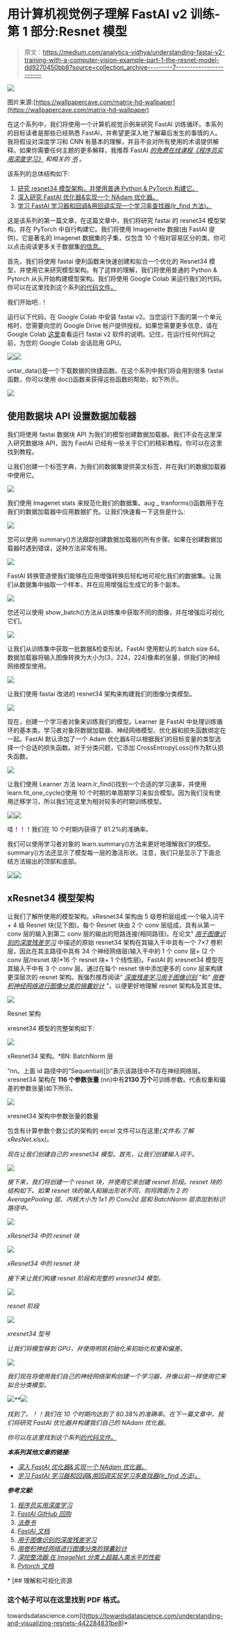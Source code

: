 # 用计算机视觉例子理解 FastAI v2 训练-第 1 部分:Resnet 模型

> 原文：<https://medium.com/analytics-vidhya/understanding-fastai-v2-training-with-a-computer-vision-example-part-1-the-resnet-model-dd9270450bb8?source=collection_archive---------7----------------------->

![](img/9e7236c714fe26b816e4a8ed8f234937.png)

图片来源:[https://wallpapercave.com/matrix-hd-wallpaper](https://wallpapercave.com/matrix-hd-wallpaper)

在这个系列中，我们将使用一个计算机视觉示例来研究 FastAI 训练循环。本系列的目标读者是那些已经熟悉 FastAI，并希望更深入地了解幕后发生的事情的人。我将假设对深度学习和 CNN 有基本的理解，并且不会对所有使用的术语提供解释。如果你需要任何主题的更多解释，我推荐 FastAI [*的免费在线课程《程序员实用深度学习》*](https://course.fast.ai/) *和相关的* [*书*](https://www.amazon.in/Deep-Learning-Coders-fastai-PyTorch-ebook/dp/B08C2KM7NR/ref=tmm_kin_swatch_0?_encoding=UTF8&qid=1602254377&sr=8-1) 。

该系列的总体结构如下:

1.  [研究 resnet34 模型架构，并使用普通 Python & PyTorch 构建它。](/@rakesh.melezhath/understanding-fastai-v2-training-with-a-computer-vision-example-part-1-the-resnet-model-dd9270450bb8)
2.  [深入研究 FastAI 优化器&实现一个 NAdam 优化器。](/@rakesh.melezhath/understanding-fastai-v2-training-with-a-computer-vision-example-part-2-fastai-optimizers-df65cb018604)
3.  [学习 FastAI 学习器和回调&用回调实现一个学习率查找器(lr_find 方法)。](/@rakesh.melezhath/understanding-fastai-v2-training-with-a-computer-vision-example-part-3-fastai-learner-and-a3ea85c6fe78)

这是该系列的第一篇文章，在这篇文章中，我们将研究 fastai 的 resnet34 模型架构，并在 PyTorch 中自行构建它。我们将使用 Imagenette 数据(由 FastAI 提供)，它是著名的 Imagenet 数据集的子集，仅包含 10 个相对容易区分的类。你可以点击阅读更多关于数据集[的信息。](https://github.com/fastai/imagenette)

首先，我们将使用 fastai 便利函数来快速创建和拟合一个优化的 Resnet34 模型，并使用它来研究模型架构。有了这样的理解，我们将使用普通的 Python & Pytorch 从头开始构建模型架构。我们将使用 Google Colab 来运行我们的代码。你可以在这里找到这个系列[的代码文件。](https://github.com/Rakeshsuku/Medium-Blog/tree/master/Understanding%20FastAI%20v2%20Training)

我们开始吧..！

运行以下代码，在 Google Colab 中安装 fastai v2。当您运行下面的第一个单元格时，您需要向您的 Google Drive 帐户提供授权。如果您需要更多信息，请在 Google Colab [这里](https://course.fast.ai/start_colab)查看运行 fastai v2 软件的说明。记住，在运行任何代码之前，为您的 Google Colab 会话启用 GPU。

![](img/7233c70b96f42e20342d3eae204e817d.png)![](img/556966bd688cbe7bfca200d530420070.png)

untar_data()是一个下载数据的快捷函数。在这个系列中我们将会用到很多 fastai 函数，你可以使用 doc()函数来获得这些函数的帮助，如下所示。

![](img/9161bd29d43b586532e438345b47a29b.png)

## 使用数据块 API 设置数据加载器

我们将使用 fastai 数据块 API 为我们的模型创建数据加载器。我们不会在这里深入研究数据块 API，因为 FastAI 已经有一些关于它们的精彩教程。你可以在这里找到教程。

让我们创建一个标签字典，为我们的数据集提供英文标签，并在我们的数据加载器中使用它。

![](img/edc3f1303775224280b1cafe260d8fbd.png)

我们使用 Imagenet stats 来规范化我们的数据集。aug _ tranforms()函数用于在我们的数据加载器中应用数据扩充。让我们快速看一下这些是什么:

![](img/36f97f4a0b9d2ff5342be625ce51c326.png)

您可以使用 summary()方法跟踪创建数据加载器的所有步骤。如果在创建数据加载器时遇到错误，这种方法非常有用。

![](img/e0d214cb6e138940a4553eb92567e903.png)

FastAI 转换管道使我们能够在应用增强转换后轻松地可视化我们的数据集。让我们从数据集中抽取一个样本，并在应用增强后生成它的多个副本。

![](img/bb4774c21c339984e71442b3109b39cf.png)

您还可以使用 show_batch()方法从训练集中获取不同的图像，并在增强后可视化它们。

![](img/a4c298812c97f9db89b7fabd11747ceb.png)

让我们从训练集中获取一批数据&检查形状。FastAI 使用默认的 batch size 64。数据加载器将输入图像转换为大小为[3，224，224]像素的张量，供我们的神经网络模型使用。

![](img/36eec78c6d080693152d518e9504336f.png)

让我们使用 fastai 改进的 resnet34 架构来构建我们的图像分类模型。

![](img/754485c7e972da724a10bd99bec9c4a0.png)

现在，创建一个学习者对象来训练我们的模型。Learner 是 FastAI 中处理训练循环的基本类。学习者对象将数据加载器、神经网络模型、优化器和损失函数绑定在一起。FastAI 默认添加了一个 Adam 优化器&可以根据我们的目标变量的类型选择一个合适的损失函数。对于分类问题，它添加 CrossEntropyLoss()作为默认损失函数。

![](img/a7d21ce40b296c01a487b5c1fecb9b28.png)

让我们使用 Learner 方法 learn.lr_find()找到一个合适的学习速率，并使用 learn.fit_one_cycle()使用 10 个时期的单周期学习来拟合模型。因为我们没有使用迁移学习，所以我们在这里为相对较多的时期训练模型。

![](img/cde8152b05e179dba8a513d58a0760c5.png)![](img/90bfaefb600583bd2aac2cd0bf014cb2.png)

哇！！！我们在 10 个时期内获得了 81.2%的准确率。

我们可以使用学习者对象的 learn.summary()方法来更好地理解我们的模型。summary()方法还显示了模型每一层的激活形状。注意，我们只是显示了下面总结方法输出的顶部和底部。

![](img/60807e2067aecffff1af286ab4c2a0c0.png)![](img/a3564f8ab7679e33eaca2a631bfa7a42.png)

## xResnet34 模型架构

让我们了解所使用的模型架构。xResnet34 架构由 5 级卷积层组成:一个输入词干+ 4 级 Resnet 块(见下图)。每个 Resnet 块由 2 个 conv 层组成，具有从第一 conv 层的输入到第二 conv 层的输出的短路连接(相同路径)。在论文“ [*用于图像识别的深度残差学习*](https://arxiv.org/abs/1512.03385) 中描述的原始 resnet34 架构在其输入干中具有一个 7×7 卷积层，因此在其主路径中具有 34 个神经网络层(输入干中的 1 个 conv 层+ (2 个 conv 层/resnet 块)*16 个 resnet 块+ 1 个线性层)。FastAI 的 xresnet34 模型在其输入干中有 3 个 conv 层。通过在每个 resnet 块中添加更多的 conv 层来构建更深层次的 resnet 架构。我强烈推荐阅读“ [*深度残差学习用于图像识别*](https://arxiv.org/abs/1512.03385) ”和“ [*用卷积神经网络进行图像分类的锦囊妙计*](https://arxiv.org/abs/1812.01187) ”，以便更好地理解 resnet 架构&及其变体。

![](img/f387096064deda2a3e7835181fd2b368.png)

Resnet 架构

xresnet34 模型的完整架构如下:

![](img/06489e171843194ff68ff71e5b2accb3.png)

xResnet34 架构。*BN: BatchNorm 层

“nn。上面 id 路径中的“Sequential([])”表示该路径中不存在神经网络层。xresnet34 架构在 **116 个参数张量** (nn)中有**2130 万个**可训练参数。代表权重和偏差的参数张量)如下所示。

![](img/32cc58666b5a9de57fc63a3b0c9708d8.png)

xresnet34 架构中参数张量的数量

包含有计算参数个数公式的架构的 excel 文件可以在这里[](https://github.com/Rakeshsuku/Medium-Blog/tree/master/Understanding%20FastAI%20v2%20Training)*(文件名:了解 xResNet.xlsx)。*

*现在让我们创建自己的 xresnet34 模型。首先，让我们创建输入词干。*

*![](img/f643a7b88aca5c6183b8a548d1a91686.png)*

*接下来，我们将创建一个 resnet 块，并使用它来创建 resnet 阶段。resnet 块的结构如下。如果 resnet 块的输入和输出形状不同，则将跨距为 2 的 AveragePooling 层、内核大小为 1x1 的 Conv2d 层和 BatchNorm 层添加到标识路径中。*

*![](img/c52122a3f2862b998512ffe17c661043.png)*

*xResnet34 中的 resnet 块*

*![](img/8109b4e88165b6b679f40588c8924b8e.png)*

*xResnet34 中的 resnet 块*

*接下来让我们构建 resnet 阶段和完整的 xresnet34 模型。*

*![](img/de0103ae9c5cad6a1269d992fdb0913f.png)*

*resnet 阶段*

*![](img/ed515d5c2db2950ea85a643c6c46ac5e.png)*

*xresnet34 型号*

*让我们将模型移到 GPU，并使用明凯初始化来初始化权重和偏差。*

*![](img/fd758efda106708586b662c1b77277d4.png)*

*我们现在将使用我们自己的神经网络架构创建一个学习器，并像以前一样使用它来拟合分类模型。*

*![](img/5bbe0a4947e164087ea793bc86fbcbb3.png)**![](img/3ecef16972b8a66e67abd19c23815f72.png)*

*找到了。！！我们在 10 个时期内达到了 80.38%的准确率。在下一篇文章中，我们将研究 FastAI 优化器并构建我们自己的 NAdam 优化器。*

*你可以在这里找到这个系列[的代码文件。](https://github.com/Rakeshsuku/Medium-Blog/tree/master/Understanding%20FastAI%20v2%20Training)*

***本系列其他文章的链接:***

*   *[*深入 FastAI 优化器&实现一个 NAdam 优化器。*](/@rakesh.melezhath/understanding-fastai-v2-training-with-a-computer-vision-example-part-2-fastai-optimizers-df65cb018604)*
*   *[*学习 FastAI 学习器和回调&用回调实现学习率查找器(lr_find 方法)。*](/@rakesh.melezhath/understanding-fastai-v2-training-with-a-computer-vision-example-part-3-fastai-learner-and-a3ea85c6fe78)*

***参考文献:***

1.  *[*程序员实用深度学习*](https://course.fast.ai/)*
2.  *[*FastAI GitHub 回购*](https://github.com/fastai/fastai)*
3.  *[*法泰书*](https://github.com/fastai/fastbook)*
4.  *[*FastAI 文档*](https://docs.fast.ai/index.html)*
5.  *[*用于图像识别的深度残差学习*](https://arxiv.org/abs/1512.03385)*
6.  *[*用卷积神经网络进行图像分类的锦囊妙计*](https://arxiv.org/abs/1812.01187)*
7.  *[*深挖整流器:在 ImageNet 分类上超越人类水平的性能*](https://arxiv.org/abs/1502.01852)*
8.  *[*Pytorch 文档*](https://pytorch.org/docs/stable/index.html)*

*[](https://towardsdatascience.com/understanding-and-visualizing-resnets-442284831be8) [## 理解和可视化资源

### 这个帖子可以在这里找到 PDF 格式。

towardsdatascience.com](https://towardsdatascience.com/understanding-and-visualizing-resnets-442284831be8)*
